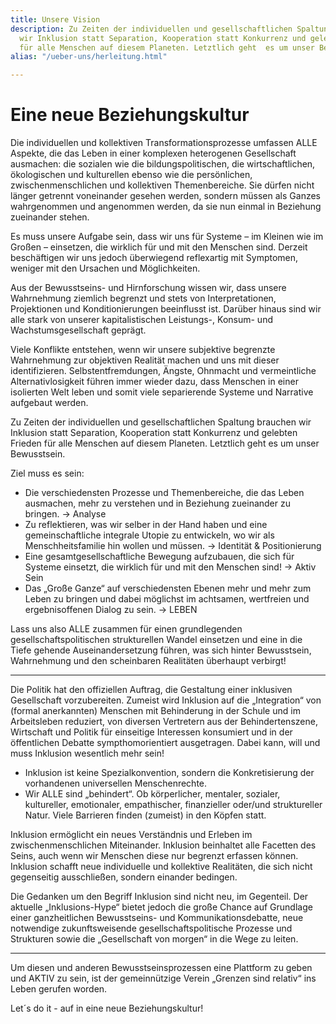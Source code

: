 ```yaml
---
title: Unsere Vision
description: Zu Zeiten der individuellen und gesellschaftlichen Spaltung brauchen
  wir Inklusion statt Separation, Kooperation statt Konkurrenz und gelebten Frieden
  für alle Menschen auf diesem Planeten. Letztlich geht  es um unser Bewusstsein.
alias: "/ueber-uns/herleitung.html"

---
```

# Eine neue Beziehungskultur

Die individuellen und kollektiven Transformationsprozesse  umfassen ALLE Aspekte, die das Leben in einer komplexen heterogenen  Gesellschaft ausmachen: die sozialen wie die bildungspolitischen, die  wirtschaftlichen, ökologischen und kulturellen ebenso wie die  persönlichen, zwischenmenschlichen und kollektiven Themenbereiche. Sie  dürfen nicht länger getrennt voneinander gesehen werden, sondern müssen  als Ganzes wahrgenommen und angenommen werden, da sie nun einmal in  Beziehung zueinander stehen.

Es muss unsere Aufgabe sein, dass wir uns für Systeme – im Kleinen  wie im Großen – einsetzen, die wirklich für und mit den Menschen sind.  Derzeit beschäftigen wir uns jedoch überwiegend reflexartig mit  Symptomen, weniger mit den Ursachen und Möglichkeiten.

Aus der Bewusstseins- und Hirnforschung wissen wir, dass unsere  Wahrnehmung ziemlich begrenzt und stets von Interpretationen,  Projektionen und Konditionierungen beeinflusst ist. Darüber hinaus sind  wir alle stark von unserer kapitalistischen Leistungs-, Konsum- und  Wachstumsgesellschaft geprägt.

Viele Konflikte entstehen, wenn wir unsere subjektive begrenzte  Wahrnehmung zur objektiven Realität machen und uns mit dieser identifizieren. Selbstentfremdungen, Ängste, Ohnmacht und vermeintliche Alternativlosigkeit führen immer wieder dazu, dass Menschen in einer  isolierten Welt leben und somit viele separierende Systeme und Narrative aufgebaut werden.

Zu Zeiten der individuellen und gesellschaftlichen Spaltung brauchen wir Inklusion statt Separation, Kooperation statt Konkurrenz und  gelebten Frieden für alle Menschen auf diesem Planeten. Letztlich geht  es um unser Bewusstsein.

Ziel muss es sein:

* Die verschiedensten Prozesse und Themenbereiche, die das Leben  ausmachen, mehr zu verstehen und in Beziehung zueinander zu bringen. →  Analyse
* Zu reflektieren, was wir selber in der Hand haben und eine  gemeinschaftliche integrale Utopie zu entwickeln, wo wir als Menschheitsfamilie hin wollen und müssen. → Identität & Positionierung
* Eine gesamtgesellschaftliche Bewegung aufzubauen, die sich für Systeme einsetzt, die wirklich für und mit den Menschen sind! → Aktiv  Sein
* Das „Große Ganze“ auf verschiedensten Ebenen mehr und mehr zum Leben zu bringen und dabei möglichst im achtsamen, wertfreien und ergebnisoffenen Dialog zu sein. → LEBEN

Lass uns also ALLE zusammen für einen grundlegenden  gesellschaftspolitischen strukturellen Wandel einsetzen und eine in die  Tiefe gehende Auseinandersetzung führen, was sich hinter Bewusstsein, Wahrnehmung und den scheinbaren Realitäten überhaupt verbirgt!

***

Die Politik hat den offiziellen Auftrag, die Gestaltung einer inklusiven Gesellschaft vorzubereiten. Zumeist wird Inklusion auf die „Integration“ von (formal anerkannten) Menschen mit  Behinderung in der Schule und im Arbeitsleben reduziert, von diversen Vertretern aus der Behindertenszene, Wirtschaft und Politik für einseitige Interessen konsumiert und in der öffentlichen Debatte sympthomorientiert ausgetragen. Dabei kann, will und muss Inklusion wesentlich mehr sein!

* Inklusion ist keine Spezialkonvention, sondern die Konkretisierung der vorhandenen universellen Menschenrechte.
* Wir ALLE sind „behindert“. Ob körperlicher, mentaler, sozialer,  kultureller, emotionaler, empathischer, finanzieller oder/und  struktureller Natur. Viele Barrieren finden (zumeist) in den Köpfen  statt.

Inklusion ermöglicht ein neues Verständnis und Erleben im  zwischenmenschlichen Miteinander. Inklusion beinhaltet alle Facetten des Seins, auch wenn wir Menschen diese nur begrenzt erfassen können. Inklusion schafft neue individuelle und kollektive Realitäten, die sich nicht gegenseitig ausschließen, sondern einander bedingen.

Die Gedanken um den Begriff Inklusion sind nicht neu, im Gegenteil. Der aktuelle „Inklusions-Hype“ bietet jedoch die große Chance auf  Grundlage einer ganzheitlichen Bewusstseins- und Kommunikationsdebatte, neue notwendige zukunftsweisende gesellschaftspolitische Prozesse und  Strukturen sowie die „Gesellschaft von morgen“ in die Wege zu leiten.

***

Um diesen und anderen Bewusstseinsprozessen eine Plattform zu geben und AKTIV zu sein, ist der gemeinnützige Verein „Grenzen sind relativ“ ins Leben gerufen worden.

Let´s do it - auf in eine neue Beziehungskultur!